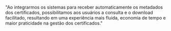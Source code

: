 "Ao integrarmos os sistemas para receber automaticamente os metadados dos certificados, possibilitamos aos usuários a consulta e o download facilitado, resultando em uma experiência mais fluida, economia de tempo e maior praticidade na gestão dos certificados."



